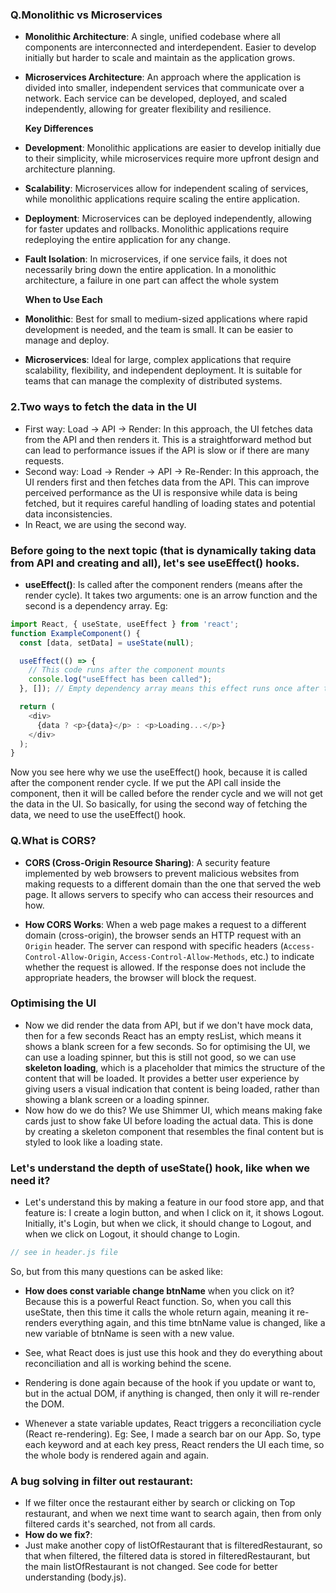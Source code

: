 ### Q.Monolithic vs Microservices
- **Monolithic Architecture**: A single, unified codebase where all components are interconnected and interdependent. Easier to develop initially but harder to scale and maintain as the application grows.
- **Microservices Architecture**: An approach where the application is divided into smaller, independent services that communicate over a network. Each service can be developed, deployed, and scaled independently, allowing for greater flexibility and resilience.

  **Key Differences**
- **Development**: Monolithic applications are easier to develop initially due to their simplicity, while microservices require more upfront design and architecture planning.
- **Scalability**: Microservices allow for independent scaling of services, while monolithic applications require scaling the entire application.
- **Deployment**: Microservices can be deployed independently, allowing for faster updates and rollbacks. Monolithic applications require redeploying the entire application for any change.
- **Fault Isolation**: In microservices, if one service fails, it does not necessarily bring down the entire application. In a monolithic architecture, a failure in one part can affect the whole system

  **When to Use Each**
- **Monolithic**: Best for small to medium-sized applications where rapid development is needed, and the team is small. It can be easier to manage and deploy.
- **Microservices**: Ideal for large, complex applications that require scalability, flexibility, and independent deployment. It is suitable for teams that can manage the complexity of distributed systems.

### 2.Two ways to fetch the data in the UI
- First way: Load -> API -> Render: In this approach, the UI fetches data from the API and then renders it. This is a straightforward method but can lead to performance issues if the API is slow or if there are many requests.
- Second way: Load -> Render -> API -> Re-Render: In this approach, the UI renders first and then fetches data from the API. This can improve perceived performance as the UI is responsive while data is being fetched, but it requires careful handling of loading states and potential data inconsistencies.
- In React, we are using the second way.

### Before going to the next topic (that is dynamically taking data from API and creating and all), let's see useEffect() hooks.
- **useEffect()**: Is called after the component renders (means after the render cycle). It takes two arguments: one is an arrow function and the second is a dependency array.
Eg:
```javascript
import React, { useState, useEffect } from 'react';
function ExampleComponent() {
  const [data, setData] = useState(null);

  useEffect(() => {
    // This code runs after the component mounts
    console.log("useEffect has been called");
  }, []); // Empty dependency array means this effect runs once after the initial render

  return (  
    <div>
      {data ? <p>{data}</p> : <p>Loading...</p>}
    </div>
  );
}
```
Now you see here why we use the useEffect() hook, because it is called after the component render cycle. If we put the API call inside the component, then it will be called before the render cycle and we will not get the data in the UI.
So basically, for using the second way of fetching the data, we need to use the useEffect() hook.

### Q.What is CORS?
- **CORS (Cross-Origin Resource Sharing)**: A security feature implemented by web browsers to prevent malicious websites from making requests to a different domain than the one that served the web page. It allows servers to specify who can access their resources and how.

- **How CORS Works**: When a web page makes a request to a different domain (cross-origin), the browser sends an HTTP request with an `Origin` header. The server can respond with specific headers (`Access-Control-Allow-Origin`, `Access-Control-Allow-Methods`, etc.) to indicate whether the request is allowed. If the response does not include the appropriate headers, the browser will block the request.

### Optimising the UI
- Now we did render the data from API, but if we don't have mock data, then for a few seconds React has an empty resList, which means it shows a blank screen for a few seconds. So for optimising the UI, we can use a loading spinner, but this is still not good, so we can use **skeleton loading**, which is a placeholder that mimics the structure of the content that will be loaded. It provides a better user experience by giving users a visual indication that content is being loaded, rather than showing a blank screen or a loading spinner.
- Now how do we do this? We use Shimmer UI, which means making fake cards just to show fake UI before loading the actual data. This is done by creating a skeleton component that resembles the final content but is styled to look like a loading state.

### Let's understand the depth of useState() hook, like when we need it?
- Let's understand this by making a feature in our food store app, and that feature is: I create a login button, and when I click on it, it shows Logout. Initially, it's Login, but when we click, it should change to Logout, and when we click on Logout, it should change to Login.
```javascript
// see in header.js file
```
So, but from this many questions can be asked like:
- **How does const variable change btnName** when you click on it? Because this is a powerful React function. So, when you call this useState, then this time it calls the whole return again, meaning it re-renders everything again, and this time btnName value is changed, like a new variable of btnName is seen with a new value.
- See, what React does is just use this hook and they do everything about reconciliation and all is working behind the scene.

- Rendering is done again because of the hook if you update or want to, but in the actual DOM, if anything is changed, then only it will re-render the DOM.

- Whenever a state variable updates, React triggers a reconciliation cycle (React re-rendering).
Eg: See, I made a search bar on our App. So, type each keyword and at each key press, React renders the UI each time, so the whole body is rendered again and again.

### A bug solving in filter out restaurant:
- If we filter once the restaurant either by search or clicking on Top restaurant, and when we next time want to search again, then from only filtered cards it's searched, not from all cards.
- **How do we fix?**:
- Just make another copy of listOfRestaurant that is filteredRestaurant, so that when filtered, the filtered data is stored in filteredRestaurant, but the main listOfRestaurant is not changed. See code for better understanding (body.js).